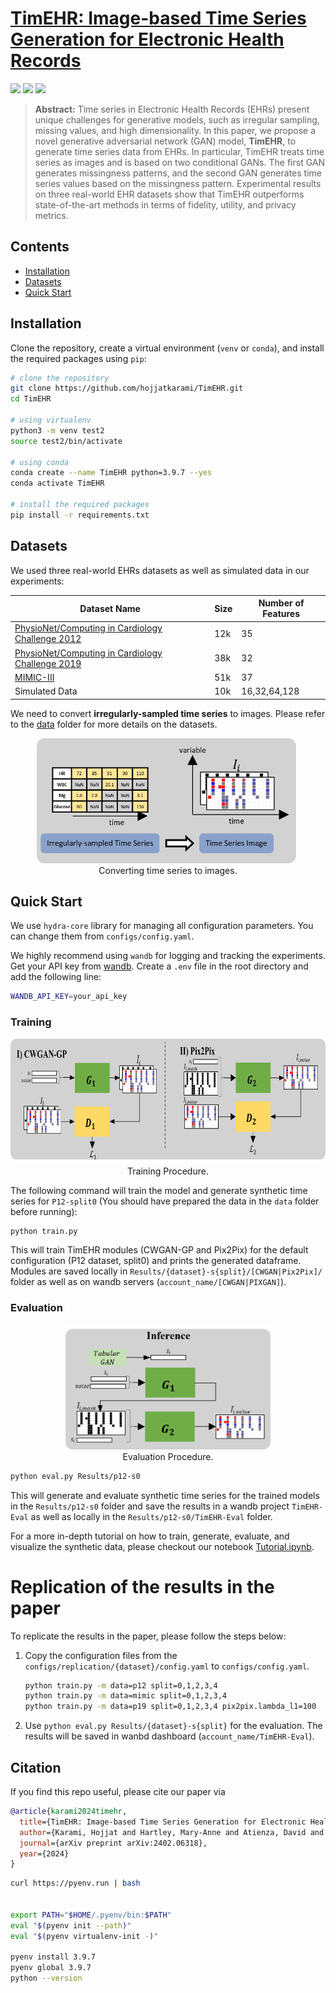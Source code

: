

# [TimEHR: Image-based Time Series Generation for Electronic Health Records](https://arxiv.org/abs/2402.06318)

[![](https://img.shields.io/badge/license-MIT-blue.svg)](https://github.com/Y-debug-sys/Diffusion-TS/blob/main/LICENSE) 
<img src="https://img.shields.io/badge/python-3.9.7-blue">
<img src="https://img.shields.io/badge/pytorch-2.2.2-orange">

> **Abstract:** Time series in Electronic Health Records (EHRs) present unique challenges for generative models, such as irregular sampling, missing values, and high dimensionality. In this paper, we propose a novel generative adversarial network (GAN) model, **TimEHR**, to generate time series data from EHRs. In particular, TimEHR treats time series as images and is based on two conditional GANs. The first GAN generates missingness patterns, and the second GAN generates time series values based on the missingness pattern. Experimental results on three real-world EHR datasets show that TimEHR outperforms state-of-the-art methods in terms of fidelity, utility, and privacy metrics.

## Contents
- [Installation](#installation)
- [Datasets](#datasets)
- [Quick Start](#quick-start)
<!-- - [Citation](#citation) -->

## Installation
Clone the repository, create a virtual environment (`venv` or `conda`), and install the required packages using `pip`:
```bash
# clone the repository
git clone https://github.com/hojjatkarami/TimEHR.git
cd TimEHR

# using virtualenv
python3 -m venv test2
source test2/bin/activate

# using conda
conda create --name TimEHR python=3.9.7 --yes
conda activate TimEHR

# install the required packages
pip install -r requirements.txt
```


## Datasets
We used three real-world EHRs datasets as well as simulated data in our experiments:


| Dataset Name | Size | Number of Features |
|--------------|------|--------------------|
| [PhysioNet/Computing in Cardiology Challenge 2012](https://physionet.org/content/challenge-2012/1.0.0/) | 12k | 35 |
| [PhysioNet/Computing in Cardiology Challenge 2019](https://physionet.org/content/challenge-2019/1.0.0/) | 38k | 32 |
| [MIMIC-III](https://physionet.org/content/mimiciii/1.4/) | 51k | 37 |
| Simulated Data | 10k | 16,32,64,128 |

We need to convert **irregularly-sampled time series** to images. Please refer to the [data](data) folder for more details on the datasets.

<p align="center">
  <img src="figures/git-data.png" alt="" height=200>
  <br>
  Converting time series to images.
</p>

## Quick Start

We use `hydra-core` library for managing all configuration parameters. You can change them from `configs/config.yaml`. 

We highly recommend using `wandb` for logging and tracking the experiments. Get your API key from [wandb](https://wandb.ai/authorize). Create a `.env` file in the root directory and add the following line:

```bash
WANDB_API_KEY=your_api_key
```
### Training


<p align="center">
  <img src="figures/git-train.png" alt=""  height=200>
  <br>
  Training Procedure.
</p>

The following command will train the model and generate synthetic time series for `P12-split0` (You should have prepared the data in the `data` folder before running):
```bash
python train.py
```
This will train TimEHR modules (CWGAN-GP and Pix2Pix) for the default configuration (P12 dataset, split0) and prints the generated dataframe. Modules are saved locally in `Results/{dataset}-s{split}/[CWGAN|Pix2Pix]/` folder as well as on wandb servers (`account_name/[CWGAN|PIXGAN]`).

### Evaluation
<p align="center">
  <img src="figures/git-eval.png" alt="" height=200>
  <br>
  Evaluation Procedure.
</p>

```bash
python eval.py Results/p12-s0
```

This will generate and evaluate synthetic time series for the trained models in the `Results/p12-s0` folder and save the results in a wandb project `TimEHR-Eval` as well as locally in the `Results/p12-s0/TimEHR-Eval` folder.

For a more in-depth tutorial on how to train, generate, evaluate, and visualize the synthetic data, please checkout our notebook [Tutorial.ipynb](Tutorial.ipynb).

# Replication of the results in the paper

To replicate the results in the paper, please follow the steps below:

1. Copy the configuration files from the `configs/replication/{dataset}/config.yaml` to `configs/config.yaml`. 
    ```bash
    python train.py -m data=p12 split=0,1,2,3,4
    python train.py -m data=mimic split=0,1,2,3,4
    python train.py -m data=p19 split=0,1,2,3,4 pix2pix.lambda_l1=100

    ```
2. Use `python eval.py Results/{dataset}-s{split}` for the evaluation. The results will be saved in wanbd dashboard (`account_name/TimEHR-Eval`).



## Citation
If you find this repo useful, please cite our paper via
```bibtex
@article{karami2024timehr,
  title={TimEHR: Image-based Time Series Generation for Electronic Health Records},
  author={Karami, Hojjat and Hartley, Mary-Anne and Atienza, David and Ionescu, Anisoara},
  journal={arXiv preprint arXiv:2402.06318},
  year={2024}
}
```




```bash
curl https://pyenv.run | bash


export PATH="$HOME/.pyenv/bin:$PATH"
eval "$(pyenv init --path)"
eval "$(pyenv virtualenv-init -)"

pyenv install 3.9.7
pyenv global 3.9.7
python --version


```
